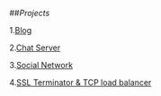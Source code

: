 ##_Projects_

1.[Blog](1-blog.md)

2.[Chat Server](2-chat-server.md)

3.[Social Network](3-social-network.md)

4.[SSL Terminator & TCP load balancer](4-ssl-tcp.md)
